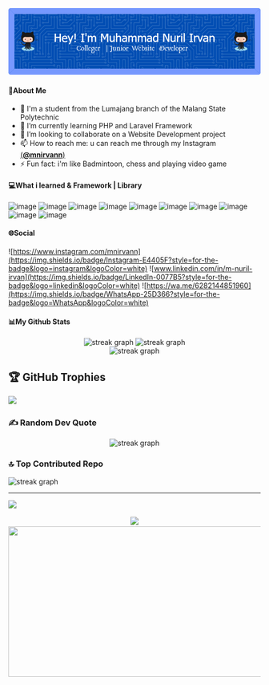 ![M. Nuril Irvan](img/github-header-image.png)

<!--
**MNIrvan/MNIrvan** is a ✨ _special_ ✨ repository because its `README.md` (this file) appears on your GitHub profile.

Here are some ideas to get you started:

- 🔭 I’m currently working on ...
- 🌱 I’m currently learning ...
- 👯 I’m looking to collaborate on ...
- 🤔 I’m looking for help with ...
- 💬 Ask me about ...
- 📫 How to reach me: ...
- 😄 Pronouns: ...
- ⚡ Fun fact: ...
-->

#### 💫About Me
- 🔭 I'm a student from the Lumajang branch of the Malang State Polytechnic
- 🌱 I’m currently learning PHP and Laravel Framework
- 👯 I’m looking to collaborate on a Website Development project
- 📫 How to reach me: u can reach me through my Instagram [(**@mnirvann**)](https://instagram.com/mnirvann)
- ⚡ Fun fact: i'm like Badmintoon, chess and playing video game

#### 💻What i learned & Framework | Library

![image](    https://img.shields.io/badge/HTML5-E34F26?style=for-the-badge&logo=html5&logoColor=white) ![image](https://img.shields.io/badge/CSS3-1572B6?style=for-the-badge&logo=css3&logoColor=white) ![image](https://img.shields.io/badge/PHP-777BB4?style=for-the-badge&logo=php&logoColor=white) ![image](https://img.shields.io/badge/Bootstrap-563D7C?style=for-the-badge&logo=bootstrap&logoColor=white) ![image](https://img.shields.io/badge/Chart%20js-FF6384?style=for-the-badge&logo=chartdotjs&logoColor=white) ![image](https://img.shields.io/badge/Codeigniter-EF4223?style=for-the-badge&logo=codeigniter&logoColor=white) ![image](https://img.shields.io/badge/Font_Awesome-339AF0?style=for-the-badge&logo=fontawesome&logoColor=white) ![image](https://img.shields.io/badge/Laragon-0E83CD?style=for-the-badge&logo=Laragon&logoColor=white) ![image](https://img.shields.io/badge/Laravel-FF2D20?style=for-the-badge&logo=laravel&logoColor=white) ![image](https://img.shields.io/badge/Tailwind_CSS-38B2AC?style=for-the-badge&logo=tailwind-css&logoColor=white)

<!-- [![My Skills](https://skillicons.dev/icons?i=java,html,css,php,bootstrap,laravel,fontawesome&theme=dark)](https://skillicons.dev) -->

#### 🌐Social

![https://www.instagram.com/mnirvann](https://img.shields.io/badge/Instagram-E4405F?style=for-the-badge&logo=instagram&logoColor=white) ![www.linkedin.com/in/m-nuril-irvan](https://img.shields.io/badge/LinkedIn-0077B5?style=for-the-badge&logo=linkedin&logoColor=white) ![https://wa.me/6282144851960](https://img.shields.io/badge/WhatsApp-25D366?style=for-the-badge&logo=WhatsApp&logoColor=white)


#### 📊My Github Stats

<div align="center">
<img src="https://github-readme-stats.vercel.app/api?username=MNIrvan&theme=blue-green&hide_border=false&include_all_commits=true&count_private=false" width="360" alt="streak graph" />
<img src="https://nirzak-streak-stats.vercel.app/?user=MNIrvan&theme=blue-green&hide_border=false" width="400" alt="streak graph" />
</div>

<div align="center">
 <img src="https://github-readme-stats.vercel.app/api/top-langs/?username=MNIrvan&theme=blue-green&hide_border=false&include_all_commits=true&count_private=false&layout=compact" alt="streak graph" />
 </div>

## 🏆 GitHub Trophies
![](https://github-profile-trophy.vercel.app/?username=MNIrvan&theme=radical&no-frame=false&no-bg=true&margin-w=4)

### ✍️ Random Dev Quote
<div align="center">
<img src="https://quotes-github-readme.vercel.app/api?type=horizontal&theme=radical&position=center" alt="streak graph" />
</div>


### 🔝 Top Contributed Repo

<img src="https://github-contributor-stats.vercel.app/api?username=MNIrvan&limit=5&theme=dark&combine_all_yearly_contributions=true" alt="streak graph" />

---
[![](https://visitcount.itsvg.in/api?id=MNIrvan&icon=0&color=0)](https://visitcount.itsvg.in)


<div align="center">
  <img src="https://spotify-recently-played-readme.vercel.app/api?user=315s6eeauslmd7eoeswt6wwc7pe4">
</div>




<img src="https://media.giphy.com/media/v1.Y2lkPTc5MGI3NjExNmRveHhzZ29ub2lqZWN2MWJlNjRjbmZpd3drZnRwYmcxZ2poY2wwdiZlcD12MV9naWZzX3NlYXJjaCZjdD1n/FcqKy4Kj7XOK0hCW4g/giphy.gif" width="900" height="300">
